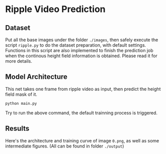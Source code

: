# Ripple Video Prediction

## Dataset

Put all the base images under the folder `./images`, then safely execute the script `ripple.py` to do the dataset preparation, with default settings. Functions in this script are also implemented to finish the prediction job when the continous height field information is obtained. Please read it for more details. 

## Model Architecture 

This net takes one frame from ripple video as input, then predict the height field mask of it. 

    python main.py

Try to run the above command, the default trainning process is triggered.

## Results

Here's the architecture and training curve of image `0.png`, as well as some intermediate figures. (All can be found in folder `./output`)